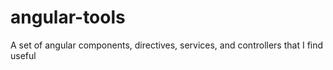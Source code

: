 angular-tools
=============

A set of angular components, directives, services, and controllers that I find useful
